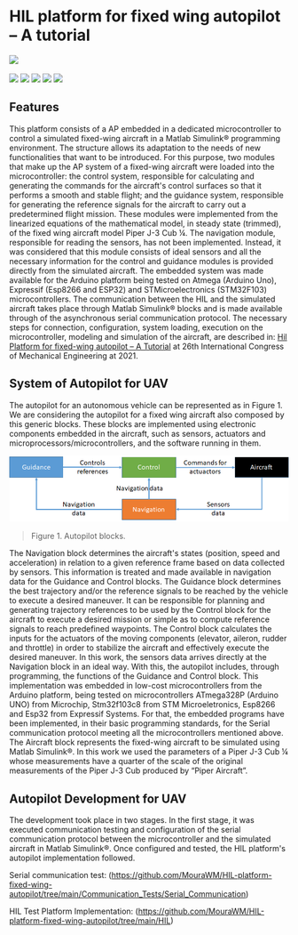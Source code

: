 # HIL platform for fixed wing autopilot – A tutorial

![](https://github.com/MouraWM/HIL-platform-fixed-wing-autopilot/images/wd.jpg)

![](https://img.shields.io/github/stars/MouraWM/HIL-platform-fixed-wing-autopilot.svg) ![](https://img.shields.io/github/forks/MouraWM/HIL-platform-fixed-wing-autopilot.svg) ![](https://https://img.shields.io/github/release/MouraWM/HIL-platform-fixed-wing-autopilot.svg) ![](https://img.shields.io/github/issues/MouraWM/HIL-platform-fixed-wing-autopilot.svg) ![](https://img.shields.io/github/bower/MouraWM/HIL-platform-fixed-wing-autopilot.svg)

## Features

This platform consists of a AP embedded in a dedicated microcontroller to control a simulated fixed-wing aircraft in a Matlab Simulink® programming environment.
The structure allows its adaptation to the needs of new functionalities that want to be introduced. For this purpose, two modules that make up the AP system of a fixed-wing aircraft were loaded into the microcontroller: the control system, responsible for calculating and generating the commands for the aircraft's control surfaces so that it performs a smooth and stable flight; and the guidance system, responsible for generating the reference signals for the aircraft to carry out a predetermined flight mission. 
These modules were implemented from the linearized equations of the mathematical model, in steady state (trimmed), of the fixed wing aircraft model Piper J-3 Cub ¼. 
The navigation module, responsible for reading the sensors, has not been implemented. Instead, it was considered that this module consists of ideal sensors and all the necessary information for the control and guidance modules is provided directly from the simulated aircraft. 
The embedded system was made available for the Arduino platform being tested on Atmega (Arduino Uno), Expressif (Esp8266 and ESP32) and STMicroelectronics (STM32F103) microcontrollers. 
The communication between the HIL and the simulated aircraft takes place through Matlab Simulink® blocks and is made available through of the asynchronous serial communication protocol. 
The necessary steps for connection, configuration, system loading, execution on the microcontroller, modeling and simulation of the aircraft, are described in: [Hil Platform for fixed-wing autopilot – A Tutorial](https://github.com/MouraWM/HIL-platform-fixed-wing-autopilot/blob/main/COB-2021-1335.pdf) at 26th International Congress of Mechanical Engineering at 2021.


## System of Autopilot for UAV

The autopilot for an autonomous vehicle can be represented as in Figure 1. We are considering the autopilot for a fixed wing aircraft also composed by this generic blocks. These blocks are implemented using electronic components embedded in the aircraft, such as sensors, actuators and microprocessors/microcontrollers, and the software running in them.

![](https://github.com/MouraWM/HIL-platform-fixed-wing-autopilot/blob/main/images/Fig11.png)
> Figure 1. Autopilot blocks.

The Navigation block determines the aircraft's states (position, speed and acceleration) in relation to a given reference frame based on data collected by sensors. This information is treated and made available in navigation data for the Guidance and Control blocks.
The Guidance block determines the best trajectory and/or the reference signals to be reached by the vehicle to execute a desired maneuver. It can be responsible for planning and generating trajectory references to be used by the Control block for the aircraft to execute a desired mission or simple as to compute reference signals to reach predefined waypoints.
The Control block calculates the inputs for the actuators of the moving components (elevator, aileron, rudder and throttle) in order to stabilize the aircraft and effectively execute the desired maneuver.
In this work, the sensors data arrives directly at the Navigation block in an ideal way. With this, the autopilot includes, through programming, the functions of the Guidance and Control block. This implementation was embedded in low-cost microcontrollers from the Arduino platform, being tested on microcontrollers ATmega328P (Arduino UNO) from Microchip, Stm32f103c8 from STM Microeletronics, Esp8266 and Esp32 from Expressif Systems. For that, the embedded programs have been implemented, in their basic programming standards, for the Serial communication protocol meeting all the microcontrollers mentioned above.
The Aircraft block represents the fixed-wing aircraft to be simulated using Matlab Simulink®. In this work we used the parameters of a Piper J-3 Cub ¼ whose measurements have a quarter of the scale of the original measurements of the Piper J-3 Cub produced by “Piper Aircraft”. 

## Autopilot Development for UAV

The development took place in two stages. In the first stage, it was executed communication testing and
configuration of the serial communication protocol between the microcontroller and the simulated aircraft in Matlab
Simulink®. Once configured and tested, the HIL platform's autopilot implementation followed.

Serial communication test: (https://github.com/MouraWM/HIL-platform-fixed-wing-autopilot/tree/main/Communication_Tests/Serial_Communication)

HIL Test Platform Implementation: (https://github.com/MouraWM/HIL-platform-fixed-wing-autopilot/tree/main/HIL)

